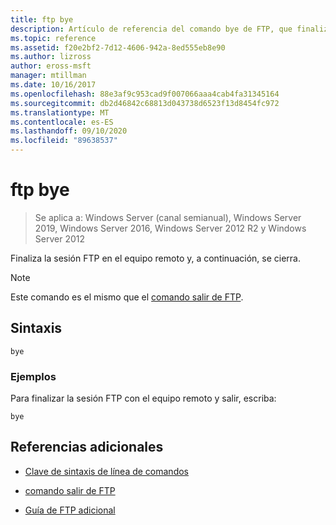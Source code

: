 ```yaml
---
title: ftp bye
description: Artículo de referencia del comando bye de FTP, que finaliza la sesión FTP en el equipo remoto y, a continuación, se cierra.
ms.topic: reference
ms.assetid: f20e2bf2-7d12-4606-942a-8ed555eb8e90
ms.author: lizross
author: eross-msft
manager: mtillman
ms.date: 10/16/2017
ms.openlocfilehash: 88e3af9c953cad9f007066aaa4cab4fa31345164
ms.sourcegitcommit: db2d46842c68813d043738d6523f13d8454fc972
ms.translationtype: MT
ms.contentlocale: es-ES
ms.lasthandoff: 09/10/2020
ms.locfileid: "89638537"
---
```

# <a name="ftp-bye"></a>ftp bye

> Se aplica a: Windows Server (canal semianual), Windows Server 2019, Windows Server 2016, Windows Server 2012 R2 y Windows Server 2012

Finaliza la sesión FTP en el equipo remoto y, a continuación, se cierra.

> [!NOTE]
> Este comando es el mismo que el [comando salir de FTP](ftp-quit.md).

## <a name="syntax"></a>Sintaxis

```
bye
```

### <a name="examples"></a>Ejemplos

Para finalizar la sesión FTP con el equipo remoto y salir, escriba:

```
bye
```

## <a name="additional-references"></a>Referencias adicionales

- [Clave de sintaxis de línea de comandos](command-line-syntax-key.md)

- [comando salir de FTP](ftp-quit.md)

- [Guía de FTP adicional](/previous-versions/orphan-topics/ws.10/cc756013(v=ws.10))
